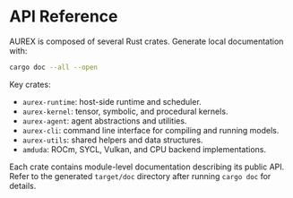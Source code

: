 # API Reference

AUREX is composed of several Rust crates. Generate local documentation with:

```sh
cargo doc --all --open
```

Key crates:
- `aurex-runtime`: host-side runtime and scheduler.
- `aurex-kernel`: tensor, symbolic, and procedural kernels.
- `aurex-agent`: agent abstractions and utilities.
- `aurex-cli`: command line interface for compiling and running models.
- `aurex-utils`: shared helpers and data structures.
- `amduda`: ROCm, SYCL, Vulkan, and CPU backend implementations.

Each crate contains module-level documentation describing its public API. Refer to the generated `target/doc` directory after running `cargo doc` for details.
